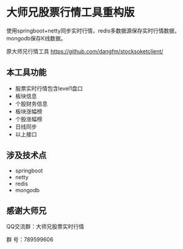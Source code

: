 # 大师兄股票行情工具重构版
使用springboot+netty同步实时行情，redis多数据源保存实时行情数据，mongodb保存K线数据。


原大师兄行情工具
https://github.com/dangfm/stocksoketclient/

## 本工具功能

- 股票实时行情包含level1盘口
- 板块信息
- 个股财务信息
- 板块涨幅榜  
- 个股涨幅榜
- 日线同步
- 以上接口

## 涉及技术点
- springboot
- netty
- redis
- mongodb

## 感谢大师兄

QQ交流群：大师兄股票实时行情

群   号：789599606